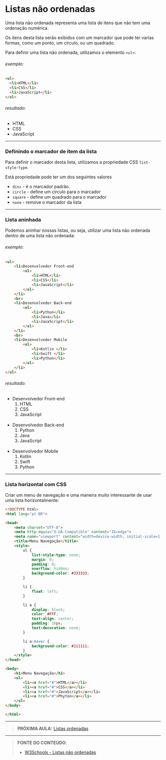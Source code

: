 # Listas não ordenadas

Uma lista não ordenada representa uma lista de itens que não tem uma ordenação numérica.

Os itens desta lista serão exibidos com um marcador que pode ter varias formas, como um ponto, um círculo, ou um quadrado. 

Para definir uma lista não ordenada, utilizamos o elemento `<ul>`:

###### exemplo:

``` html
<ul>
  <li>HTML</li>
  <li>CSS</li>
  <li>JavaScript</li>
</ul>
```

###### resultado: 

<ul>
  <li>HTML</li>
  <li>CSS</li>
  <li>JavaScript</li>
</ul>

---

### Definindo o marcador de item da lista

Para definir o marcador desta lista, utilizamos a propriedade CSS `list-style-type`. 

Está propriedade pode ter um dos seguintes valores

-  `disc` - é o marcador padrão.
- `circle` - define um circulo para o marcador
- `square` - define um quadrado para o marcador
- `none` - remove o marcador da lista

---

### Lista aninhada

Podemos aninhar nossas listas, ou seja, utilizar uma lista não ordenada dentro de uma lista não ordenada:

###### exemplo:

``` html
<ul>
    <li>Desenvolvedor Front-end
        <ol>
            <li>HTML</li>
            <li>CSS</li>
            <li>JavaScript</li>
        </ol>
    </li>
    <br>
    <li>Desenvolvedor Back-end
        <ol>
            <li>Python</li>
            <li>Java</li>
            <li>JavaScript</li>
        </ol>
    </li>
    <br>
    <li>Desenvolvedor Mobile
        <ol>
            <li>Kotlin </li>
            <li>Swift </li>
            <li>Python</li>
        </ol>
    </li>
</ul>
```

###### resultado:

<ul>
    <li>Desenvolvedor Front-end
        <ol type="1">
            <li>HTML</li>
            <li>CSS</li>
            <li>JavaScript</li>
        </ol>
    </li>
    <br>
    <li>Desenvolvedor Back-end
        <ol type="1">
            <li>Python</li>
            <li>Java</li>
            <li>JavaScript</li>
        </ol>
    </li>
    <br>
    <li>Desenvolvedor Mobile
        <ol type="1">
            <li>Kotlin </li>
            <li>Swift </li>
            <li>Python</li>
        </ol>
    </li>
</ul>

---

### Lista horizontal com CSS

Criar um menu de navegação e uma maneira muito interessante de usar uma lista horizontalmente:

``` html
<!DOCTYPE html>
<html lang="pt-BR">

<head>
    <meta charset="UTF-8">
    <meta http-equiv="X-UA-Compatible" content="IE=edge">
    <meta name="viewport" content="width=device-width, initial-scale=1.0">
    <title>Menu Navegação</title>
    <style>
        ul {
            list-style-type: none;
            margin: 0;
            padding: 0;
            overflow: hidden;
            background-color: #333333;
        }

        li {
            float: left;
        }

        li a {
            display: block;
            color: #FFF;
            text-align: center;
            padding: 16px;
            text-decoration: none;
        }

        li a:hover {
            background-color: #111111;
        }
    </style>
</head>

<body>
    <h1>Menu Navegação</h1>
    <ul>
        <li><a href="#">HTML</a></li>
        <li><a href="#">CSS</a></li>
        <li><a href="#">JavaScript</a></li>
        <li><a href="#">Phyton</a></li>
    </ul>
</body>

</html>
```

***

> **PRÓXIMA AULA:** [Listas ordenadas](../7.3-listas-ordenadas)

***


> **FONTE DO CONTEÚDO**:
>
> - [W3Schools - Listas não ordenadas](https://www.w3schools.com/html/html_lists_unordered.asp)